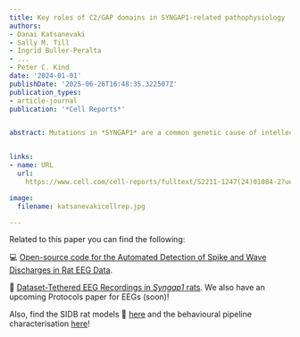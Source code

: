 ```yaml
---
title: Key roles of C2/GAP domains in SYNGAP1-related pathophysiology
authors:
- Danai Katsanevaki
- Sally M. Till
- Ingrid Buller-Peralta
- ... 
- Peter C. Kind
date: '2024-01-01'
publishDate: '2025-06-26T16:48:35.322507Z'
publication_types:
- article-journal
publication: '*Cell Reports*'


abstract: Mutations in *SYNGAP1* are a common genetic cause of intellectual disability (ID) and a risk factor for autism. *SYNGAP1* encodes a synaptic GTPase-activating protein (GAP) that has both signaling and scaffolding roles. Most pathogenic variants of *SYNGAP1* are predicted to result in haploinsufficiency. However, some affected individuals carry missense mutations in its calcium/lipid binding (C2) and GAP domains, suggesting that many clinical features result from loss of functions carried out by these domains. To test this hypothesis, we targeted the exons encoding the C2 and GAP domains of SYNGAP. Rats heterozygous for this deletion exhibit reduced exploration and fear extinction, altered social investigation, and spontaneous seizures—key phenotypes shared with Syngap heterozygous null rats. Together, these findings indicate that the reduction of SYNGAP C2/GAP domain function is a main feature of SYNGAP haploinsufficiency. This rat model provides an important system for the study of ID, autism, and epilepsy.


links:
- name: URL
  url: 
    https://www.cell.com/cell-reports/fulltext/S2211-1247(24)01084-2?uuid=uuid%3A55b1888b-28cc-4ff1-b6fe-7cd0e2d561bc

image:
  filename: katsanevakicellrep.jpg

---
```


Related to this paper you can find the following:

💻 [Open-source code for the Automated Detection of Spike and Wave Discharges in Rat EEG Data](https://github.com/Gonzalez-Sulser-Team/SWD-Automatic-Identification).

💾 [Dataset-Tethered EEG Recordings in *Syngap1* rats](https://openneuro.org/datasets/ds006269/versions/1.0.0).
We also have an upcoming Protocols paper for EEGs (soon)!


Also, find the SIDB rat models 🐁 [here](https://sidb.org.uk/what-we-do/) and the behavioural pipeline characterisation [here](https://sidb.org.uk/facilities/rat-behavioural-phenotyping-pipeline/)!